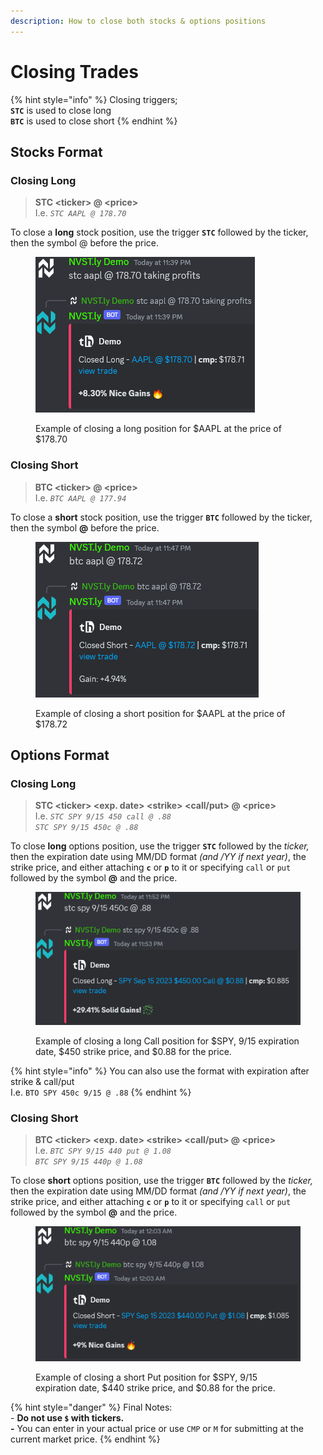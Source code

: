 ```yaml
---
description: How to close both stocks & options positions
---
```


# Closing Trades

{% hint style="info" %}
Closing triggers;\
**`STC`** is used to close long\
**`BTC`** is used to close short
{% endhint %}

## Stocks Format

### Closing Long

> **STC \<ticker> @ \<price>**\
> I.e. _`STC AAPL @ 178.70`_

To close a **long** stock position, use the trigger **`STC`** followed by the ticker, then the symbol @ before the price.

<figure><img src="../.gitbook/assets/image (222).png" alt=""><figcaption><p>Example of closing a long position for $AAPL at the price of $178.70</p></figcaption></figure>

### Closing Short

> **BTC \<ticker> @ \<price>**\
> I.e. _`BTC AAPL @ 177.94`_

To close a **short** stock position, use the trigger **`BTC`** followed by the ticker, then the symbol **@** before the price.

<figure><img src="../.gitbook/assets/image (223).png" alt=""><figcaption><p>Example of closing a short position for $AAPL at the price of $178.72</p></figcaption></figure>

##

## Options Format

### Closing Long

> **STC \<ticker> \<exp. date> \<strike> \<call/put> @ \<price>**\
> I.e. _`STC SPY 9/15 450 call @ .88`_\
> _`STC SPY 9/15 450c @ .88`_

To close **long** options position, use the trigger **`STC`** followed by the _ticker,_ then the expiration date using MM/DD format _(and /YY if next year)_, the strike price, and either attaching **`c`** or **`p`** to it or specifying `call` or `put` followed by the symbol **@** and the price.

<figure><img src="../.gitbook/assets/image (224).png" alt=""><figcaption><p>Example of closing a long Call position for $SPY, 9/15 expiration date, $450 strike price, and $0.88 for the price.</p></figcaption></figure>

{% hint style="info" %}
You can also use the format with expiration after strike & call/put\
I.e. `BTO SPY 450c 9/15 @ .88`
{% endhint %}

### Closing Short

> **BTC \<ticker> \<exp. date> \<strike> \<call/put> @ \<price>**\
> I.e. _`BTC SPY 9/15 440 put @ 1.08`_\
> _`BTC SPY 9/15 440p @ 1.08`_

To close **short** options position, use the trigger **`BTC`** followed by the _ticker,_ then the expiration date using MM/DD format _(and /YY if next year)_, the strike price, and either attaching **`c`** or **`p`** to it or specifying `call` or `put` followed by the symbol **@** and the price.

<figure><img src="../.gitbook/assets/image (225).png" alt=""><figcaption><p>Example of closing a short Put position for $SPY, 9/15 expiration date, $440 strike price, and $0.88 for the price.</p></figcaption></figure>



{% hint style="danger" %}
Final Notes:\
\- **Do not use `$` with tickers.** \
**-** You can enter in your actual price or use `CMP` or `M` for submitting at the current market price.
{% endhint %}
